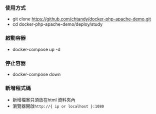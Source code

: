 ### 使用方式
- git clone https://github.com/chtandy/docker-php-apache-demo.git
- cd docker-php-apache-demo/deploy/study

### 啟動容器
- docker-compose up -d

### 停止容器
- docker-compose down

### 新增程式碼 
- 新增檔案只須放在html 資料夾內
- 瀏覽器開啟`http://{ ip or localhost }:1080`
